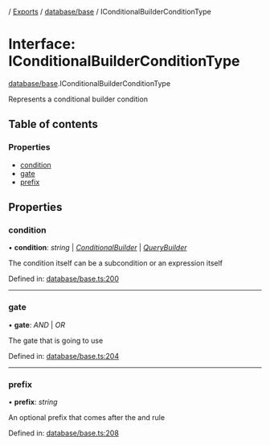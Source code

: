 [](../README.md) / [Exports](../modules.md) / [database/base](../modules/database_base.md) / IConditionalBuilderConditionType

# Interface: IConditionalBuilderConditionType

[database/base](../modules/database_base.md).IConditionalBuilderConditionType

Represents a conditional builder condition

## Table of contents

### Properties

- [condition](database_base.iconditionalbuilderconditiontype.md#condition)
- [gate](database_base.iconditionalbuilderconditiontype.md#gate)
- [prefix](database_base.iconditionalbuilderconditiontype.md#prefix)

## Properties

### condition

• **condition**: *string* \| [*ConditionalBuilder*](../classes/database_base.conditionalbuilder.md) \| [*QueryBuilder*](../classes/database_base.querybuilder.md)

The condition itself can be a subcondition
or an expression itself

Defined in: [database/base.ts:200](https://github.com/onzag/itemize/blob/0e9b128c/database/base.ts#L200)

___

### gate

• **gate**: *AND* \| *OR*

The gate that is going to use

Defined in: [database/base.ts:204](https://github.com/onzag/itemize/blob/0e9b128c/database/base.ts#L204)

___

### prefix

• **prefix**: *string*

An optional prefix that comes after the and rule

Defined in: [database/base.ts:208](https://github.com/onzag/itemize/blob/0e9b128c/database/base.ts#L208)

